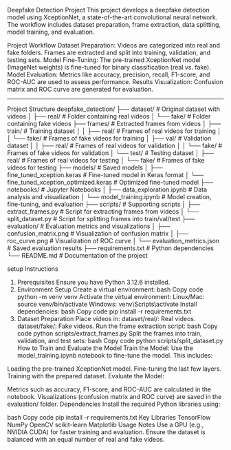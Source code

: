 Deepfake Detection Project
This project develops a deepfake detection model using XceptionNet, a state-of-the-art convolutional neural network. The workflow includes dataset preparation, frame extraction, data splitting, model training, and evaluation.


Project Workflow
Dataset Preparation:
Videos are categorized into real and fake folders.
Frames are extracted and split into training, validation, and testing sets.
Model Fine-Tuning:
The pre-trained XceptionNet model (ImageNet weights) is fine-tuned for binary classification (real vs. fake).
Model Evaluation:
Metrics like accuracy, precision, recall, F1-score, and ROC-AUC are used to assess performance.
Results Visualization:
Confusion matrix and ROC curve are generated for evaluation.



________________________________________
Project Structure
deepfake_detection/
├── dataset/                         # Original dataset with videos
│   ├── real/                        # Folder containing real videos
│   └── fake/                        # Folder containing fake videos
├── frames/                          # Extracted frames from videos
│   ├── train/                       # Training dataset
│   │   ├── real/                    # Frames of real videos for training
│   │   └── fake/                    # Frames of fake videos for training
│   ├── val/                         # Validation dataset
│   │   ├── real/                    # Frames of real videos for validation
│   │   └── fake/                    # Frames of fake videos for validation
│   └── test/                        # Testing dataset
│       ├── real/                    # Frames of real videos for testing
│       └── fake/                    # Frames of fake videos for testing
├── models/                          # Saved models
│   ├── fine_tuned_xception.keras    # Fine-tuned model in Keras format
│   └── fine_tuned_xception_optimized.keras  # Optimized fine-tuned model
├── notebooks/                       # Jupyter Notebooks
│   ├── data_exploration.ipynb       # Data analysis and visualization
│   └── model_training.ipynb         # Model creation, fine-tuning, and evaluation
├── scripts/                         # Supporting scripts
│   ├── extract_frames.py            # Script for extracting frames from videos
│   └── split_dataset.py             # Script for splitting frames into train/val/test
├── evaluation/                      # Evaluation metrics and visualizations
│   ├── confusion_matrix.png         # Visualization of confusion matrix
│   ├── roc_curve.png                # Visualization of ROC curve
│   └── evaluation_metrics.json      # Saved evaluation results
├── requirements.txt                 # Python dependencies
└── README.md                        # Documentation of the project

setup Instructions

1. Prerequisites
Ensure you have Python 3.12.6 installed.
2. Environment Setup
Create a virtual environment:
bash
Copy code
python -m venv venv
Activate the virtual environment:
Linux/Mac: source venv/bin/activate
Windows: venv\Scripts\activate
Install dependencies:
bash
Copy code
pip install -r requirements.txt
3. Dataset Preparation
Place videos in:
dataset/real/: Real videos.
dataset/fake/: Fake videos.
Run the frame extraction script:
bash
Copy code
python scripts/extract_frames.py
Split the frames into train, validation, and test sets:
bash
Copy code
python scripts/split_dataset.py
How to Train and Evaluate the Model
Train the Model: Use the model_training.ipynb notebook to fine-tune the model. This includes:

Loading the pre-trained XceptionNet model.
Fine-tuning the last few layers.
Training with the prepared dataset.
Evaluate the Model:

Metrics such as accuracy, F1-score, and ROC-AUC are calculated in the notebook.
Visualizations (confusion matrix and ROC curve) are saved in the evaluation/ folder.
Dependencies
Install the required Python libraries using:

bash
Copy code
pip install -r requirements.txt
Key Libraries
TensorFlow
NumPy
OpenCV
scikit-learn
Matplotlib
Usage Notes
Use a GPU (e.g., NVIDIA CUDA) for faster training and evaluation.
Ensure the dataset is balanced with an equal number of real and fake videos.